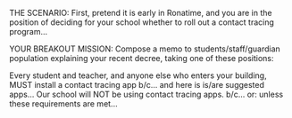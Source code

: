 THE SCENARIO: First, pretend it is early in Ronatime, and you are in the position of deciding for your school whether to roll out a contact tracing program...

YOUR BREAKOUT MISSION: Compose a memo to students/staff/guardian population explaining your recent decree, taking one of these positions:

Every student and teacher, and anyone else who enters your building, MUST install a contact tracing app b/c... and here is is/are suggested apps...
Our school will NOT be using contact tracing apps. b/c... or: unless these requirements are met...